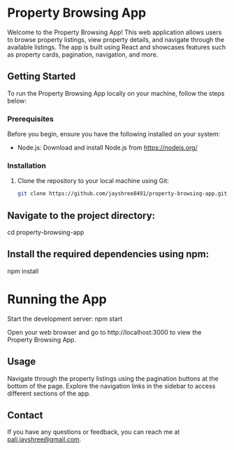 # Property Browsing App

Welcome to the Property Browsing App! This web application allows users to browse property listings, view property details, and navigate through the available listings. The app is built using React and showcases features such as property cards, pagination, navigation, and more.

## Getting Started

To run the Property Browsing App locally on your machine, follow the steps below:

### Prerequisites

Before you begin, ensure you have the following installed on your system:

- Node.js: Download and install Node.js from https://nodejs.org/

### Installation

1. Clone the repository to your local machine using Git:

   ```bash
   git clone https://github.com/jayshree8491/property-browsing-app.git

## Navigate to the project directory:
cd property-browsing-app

## Install the required dependencies using npm:
npm install
# Running the App
Start the development server:
npm start

Open your web browser and go to http://localhost:3000 to view the Property Browsing App.

## Usage
Navigate through the property listings using the pagination buttons at the bottom of the page.
Explore the navigation links in the sidebar to access different sections of the app.


## Contact
If you have any questions or feedback, you can reach me at pali.jayshree@gmail.com.
